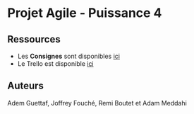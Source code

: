 # Projet Agile - Puissance 4


## Ressources

* Les **Consignes** sont disponibles [ici](https://theal.notion.site/Consignes-SA-Agile-b6dc40924c3649e5ba2ac14f4ea8da90)
* Le Trello est disponible [ici](https://trello.com/invite/saeagilepuissance4/8b824b8ef4c8ba6f29dd0d85fd4db56b)



## Auteurs
Adem Guettaf, Joffrey Fouché, Remi Boutet et Adam Meddahi